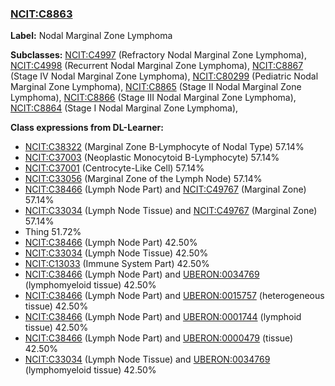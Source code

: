 
### [NCIT:C8863](http://purl.obolibrary.org/obo/NCIT_C8863)
**Label:** Nodal Marginal Zone Lymphoma

**Subclasses:** [NCIT:C4997](http://purl.obolibrary.org/obo/NCIT_C4997) (Refractory Nodal Marginal Zone Lymphoma), [NCIT:C4998](http://purl.obolibrary.org/obo/NCIT_C4998) (Recurrent Nodal Marginal Zone Lymphoma), [NCIT:C8867](http://purl.obolibrary.org/obo/NCIT_C8867) (Stage IV Nodal Marginal Zone Lymphoma), [NCIT:C80299](http://purl.obolibrary.org/obo/NCIT_C80299) (Pediatric Nodal Marginal Zone Lymphoma), [NCIT:C8865](http://purl.obolibrary.org/obo/NCIT_C8865) (Stage II Nodal Marginal Zone Lymphoma), [NCIT:C8866](http://purl.obolibrary.org/obo/NCIT_C8866) (Stage III Nodal Marginal Zone Lymphoma), [NCIT:C8864](http://purl.obolibrary.org/obo/NCIT_C8864) (Stage I Nodal Marginal Zone Lymphoma), 

**Class expressions from DL-Learner:**

- [NCIT:C38322](http://purl.obolibrary.org/obo/NCIT_C38322) (Marginal Zone B-Lymphocyte of Nodal Type) 57.14%
- [NCIT:C37003](http://purl.obolibrary.org/obo/NCIT_C37003) (Neoplastic Monocytoid B-Lymphocyte) 57.14%
- [NCIT:C37001](http://purl.obolibrary.org/obo/NCIT_C37001) (Centrocyte-Like Cell) 57.14%
- [NCIT:C33056](http://purl.obolibrary.org/obo/NCIT_C33056) (Marginal Zone of the Lymph Node) 57.14%
- [NCIT:C38466](http://purl.obolibrary.org/obo/NCIT_C38466) (Lymph Node Part) and [NCIT:C49767](http://purl.obolibrary.org/obo/NCIT_C49767) (Marginal Zone) 57.14%
- [NCIT:C33034](http://purl.obolibrary.org/obo/NCIT_C33034) (Lymph Node Tissue) and [NCIT:C49767](http://purl.obolibrary.org/obo/NCIT_C49767) (Marginal Zone) 57.14%
- Thing 51.72%
- [NCIT:C38466](http://purl.obolibrary.org/obo/NCIT_C38466) (Lymph Node Part) 42.50%
- [NCIT:C33034](http://purl.obolibrary.org/obo/NCIT_C33034) (Lymph Node Tissue) 42.50%
- [NCIT:C13033](http://purl.obolibrary.org/obo/NCIT_C13033) (Immune System Part) 42.50%
- [NCIT:C38466](http://purl.obolibrary.org/obo/NCIT_C38466) (Lymph Node Part) and [UBERON:0034769](http://purl.obolibrary.org/obo/UBERON_0034769) (lymphomyeloid tissue) 42.50%
- [NCIT:C38466](http://purl.obolibrary.org/obo/NCIT_C38466) (Lymph Node Part) and [UBERON:0015757](http://purl.obolibrary.org/obo/UBERON_0015757) (heterogeneous tissue) 42.50%
- [NCIT:C38466](http://purl.obolibrary.org/obo/NCIT_C38466) (Lymph Node Part) and [UBERON:0001744](http://purl.obolibrary.org/obo/UBERON_0001744) (lymphoid tissue) 42.50%
- [NCIT:C38466](http://purl.obolibrary.org/obo/NCIT_C38466) (Lymph Node Part) and [UBERON:0000479](http://purl.obolibrary.org/obo/UBERON_0000479) (tissue) 42.50%
- [NCIT:C33034](http://purl.obolibrary.org/obo/NCIT_C33034) (Lymph Node Tissue) and [UBERON:0034769](http://purl.obolibrary.org/obo/UBERON_0034769) (lymphomyeloid tissue) 42.50%


